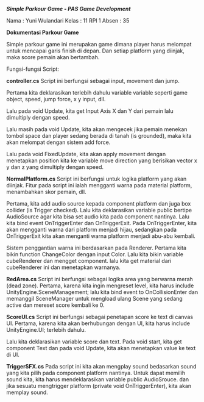 _**Simple Parkour Game - PAS Game Development**_

Nama : Yuni Wulandari
Kelas : 11 RPl 1 
Absen : 35

**Dokumentasi Parkour Game**

Simple parkour game ini merupakan game dimana player harus melompat untuk mencapai garis finish di depan. Dan setiap platform yang diinjak, maka score pemain akan bertambah.

Fungsi-fungsi Script:

**controller.cs**
Script ini berfungsi sebagai input, movement dan jump. 

Pertama kita deklarasikan terlebih dahulu variable variable seperti game object, speed, jump force, x y input, dll.

Lalu pada void Update, kita get Input Axis X dan Y dari pemain lalu dimultiply dengan speed.

Lalu masih pada void Update, kita akan mengecek jika pemain menekan tombol space dan player sedang berada di tanah (is grounded), maka kita akan melompat dengan sistem add force.

Lalu pada void FixedUpdate, kita akan apply movement dengan menetapkan position kita ke variable move direction yang berisikan vector x y dan z yang dimultiply dengan speed.

**NormalPlatform.cs**
Script ini berfungsi untuk logika platform yang akan diinjak. Fitur pada script ini ialah mengganti warna pada material platform, menambahkan skor pemain, dll.

Pertama, kita add audio source kepada component platform dan juga box collider (is Trigger checked). Lalu kita deklarasikan variable public bertipe AudioSource agar kita bisa set audio kita pada component nantinya. Lalu kita bind event OnTriggerEnter dan OnTriggerExit. Pada OnTriggerEnter, kita akan mengganti warna dari platform menjadi hijau, sedangkan pada OnTriggerExit kita akan menganti warna platform menjadi abu-abu kembali.

Sistem penggantian warna ini berdasarkan pada Renderer. Pertama kita bikin function ChangeColor dengan input Color. Lalu kita bikin variable cubeRenderer dan mengget component. 
lalu kita get material dari cubeRenderer ini dan menetapkan warnanya. 

**RedArea.cs**
Script ini berfungsi sebagai logika area yang berwarna merah (dead zone). 
Pertama, karena kita ingin mengreset level, kita harus include UnityEngine.SceneManagement;
lalu kita bind event to OnCollisionEnter
dan memanggil SceneManager untuk mengload ulang Scene yang sedang active dan mereset score kembali ke 0.

**ScoreUI.cs**
Script ini berfungsi sebagai penetapan score ke text di canvas UI.
Pertama, karena kita akan berhubungan dengan UI, kita harus include UnityEngine.UI; terlebih dahulu.

Lalu kita deklarasikan variable score dan text. Pada void start, kita get component Text dan pada void Update, kita akan menetapkan value ke text di UI.

**TriggerSFX.cs**
Pada script ini kita akan mengplay sound bedasarkan sound yang kita pilih pada component platform nantinya. Untuk dapat memilih sound kita, kita harus mendeklarasikan variable public AudioSrouce. dan jika sesuatu mengtrigger platform (private void OnTriggerEnter), kita akan memplay sound. 
